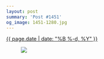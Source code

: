 ```yaml
---
layout: post
summary: 'Post #1451'
og_image: 1451-1280.jpg
---
```


<p>
 <time>
  <a href="/1451">
   {{ page.date | date: "%B %-d, %Y" }}
  </a>
 </time>
 <a href="/1451">
  <figure data-taken="8/25/2021">
   <img sizes="(min-width: 700px) 50vw, calc(100vw - 2rem)" src="{{ site.assets_url }}/1451-640.jpg" srcset="{{ site.assets_url }}/1451-320.jpg 320w, {{ site.assets_url }}/1451-640.jpg 640w, {{ site.assets_url }}/1451-960.jpg 960w, {{ site.assets_url }}/1451-1280.jpg 1280w"/>
  </figure>
 </a>
</p>
